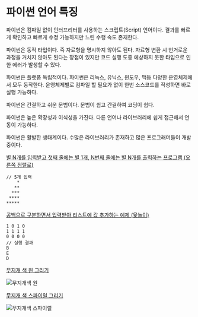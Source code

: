 # 파이썬 언어 특징
파이썬은 컴파일 없이 인터프리터를 사용하는 스크립트(Script) 언어이다. 결과를 빠르게 확인하고 빠르게 수정 가능하지만 느린 수행 속도 존재한다.

파이썬은 동적 타입이다. 즉 자료형을 명시하지 않아도 된다. 자료형 변환 시 번거로운 과정을 거치지 않아도 된다는 장점이 있지만 코드 실행 도중 에상하지 못한 타입으로 인한 에러가 발생할 수 있다.

파이썬은 플랫폼 독립적이다. 파이썬은 리눅스, 유닉스, 윈도우, 맥등 다양한 운영체제에서 모두 동작한다. 운영체제별로 컴파일 할 필요가 없이 한번 소스코드를 작성하면 바로 실행 가능하다.

파이썬은 간결하고 쉬운 문법이다. 문법이 쉽고 간결하여 코딩이 쉽다.

파이썬은 높은 확장성과 이식성을 가진다. 다른 언어나 라이브러리에 쉽게 접근해서 연동이 가능하다.

파이썬은 활발한 생태계이다. 수많은 라이브러리가 존재하고 많은 프로그래머들이 개발중이다.

[별 N개를 입력받고 첫째 줄에는 별 1개, N번째 줄에는 별 N개를 출력하는 프로그램 (오른쪽 정렬로)](https://github.com/skcy1515/Programming-Study/blob/main/Python/1.py)
```
// 5개 입력
    *
   **
  ***
 ****
*****
```
[공백으로 구분하면서 입력받아 리스트에 값 추가하는 예제 (윷놀이)](https://github.com/skcy1515/Programming-Study/blob/main/Python/2.py)
```
1 0 1 0
1 1 1 1
0 0 0 0
// 실행 결과
B
E
D
```
[무지개 색 원 그리기](https://github.com/skcy1515/Programming-Study/blob/main/Python/3.py)

![무지개색 원](https://github.com/skcy1515/Programming-Study/assets/140364849/ecabd671-8786-4222-b926-34be4a75fcd8)

[무지개 색 스파이럴 그리기](https://github.com/skcy1515/Programming-Study/blob/main/Python/4.py)

![무지개색 스파이럴](https://github.com/skcy1515/Programming-Study/assets/140364849/9b3815c7-1edd-4ea1-94ac-20a000065652)
